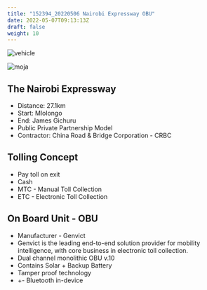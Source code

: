```yaml
---
title: "152394_20220506 Nairobi Expressway OBU"
date: 2022-05-07T09:13:13Z
draft: false
weight: 10
---
```


![vehicle](/images/obu.jpg)

![moja](/images/moja.jpeg)

## The Nairobi Expressway

* Distance: 27.1km
* Start: Mlolongo
* End: James Gichuru
* Public Private Partnership Model
* Contractor: China Road & Bridge Corporation - CRBC

## Tolling Concept

* Pay toll on exit
* Cash
* MTC - Manual Toll Collection
* ETC - Electronic Toll Collection

## On Board Unit - OBU

* Manufacturer - Genvict
* Genvict is the leading end-to-end solution provider for mobility intelligence, with core business in electronic toll collection.
* Dual channel monolithic OBU v.10
* Contains Solar + Backup Battery
* Tamper proof technology
* +- Bluetooth in-device


